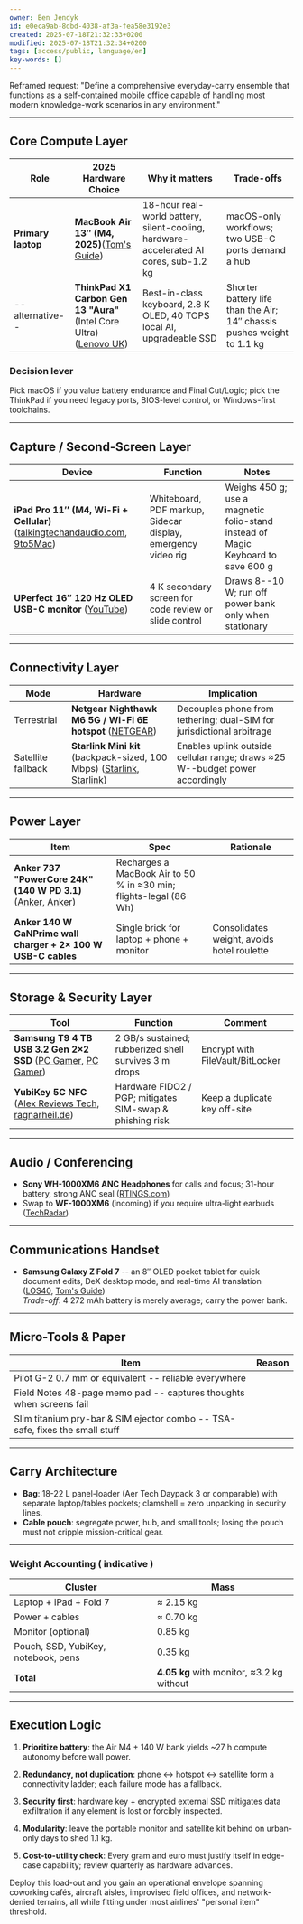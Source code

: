 ```yaml
---
owner: Ben Jendyk
id: e0eca9ab-8dbd-4038-af3a-fea58e3192e3
created: 2025-07-18T21:32:33+0200
modified: 2025-07-18T21:32:34+0200
tags: [access/public, language/en]
key-words: []
---
```


Reframed request: "Define a comprehensive everyday-carry ensemble that functions as a self-contained mobile office capable of handling most modern knowledge-work scenarios in any environment."

* * *

## Core Compute Layer

| Role | 2025 Hardware Choice | Why it matters | Trade-offs | 
| ---- | ---- | ---- | ----  |
| **Primary laptop** | **MacBook Air 13″ (M4, 2025)**([Tom's Guide](https://www.tomsguide.com/best-picks/best-student-computer?utm_source=chatgpt.com)) | 18-hour real-world battery, silent-cooling, hardware-accelerated AI cores, sub-1.2 kg | macOS-only workflows; two USB-C ports demand a hub | 
| --alternative-- | **ThinkPad X1 Carbon Gen 13 "Aura"** (Intel Core Ultra) ([Lenovo UK](https://www.lenovo.com/us/en/p/laptops/thinkpad/thinkpadx1/thinkpad-x1-carbon-gen-13-aura-edition-14-inch-intel/len101t0108?srsltid=AfmBOoqqD3nHzJJ11RotKDut-VG1qUu4C3X_5E-5unX9m4iBooZJos0z&utm_source=chatgpt.com)) | Best-in-class keyboard, 2.8 K OLED, 40 TOPS local AI, upgradeable SSD | Shorter battery life than the Air; 14″ chassis pushes weight to 1.1 kg | 

### Decision lever

Pick macOS if you value battery endurance and Final Cut/Logic; pick the ThinkPad if you need legacy ports, BIOS-level control, or Windows-first toolchains.

* * *

## Capture / Second-Screen Layer

| Device | Function | Notes | 
| ---- | ---- | ----  |
| **iPad Pro 11″ (M4, Wi-Fi + Cellular)**([talkingtechandaudio.com](https://talkingtechandaudio.com/blog/m4-ipad-pro-in-2025-worth-it/?utm_source=chatgpt.com), [9to5Mac](https://9to5mac.com/2025/06/21/heres-why-the-m4-ipad-pro-changed-my-mind-review/?utm_source=chatgpt.com)) | Whiteboard, PDF markup, Sidecar display, emergency video rig | Weighs 450 g; use a magnetic folio-stand instead of Magic Keyboard to save 600 g | 
| **UPerfect 16″ 120 Hz OLED USB-C monitor** ([YouTube](https://www.youtube.com/watch?v=DaW_eib_GL4&utm_source=chatgpt.com)) | 4 K secondary screen for code review or slide control | Draws 8--10 W; run off power bank only when stationary | 
* * *

## Connectivity Layer

| Mode | Hardware | Implication | 
| ---- | ---- | ----  |
| Terrestrial | **Netgear Nighthawk M6 5G / Wi-Fi 6E hotspot** ([NETGEAR](https://www.netgear.com/home/mobile-wifi/hotspots/?utm_source=chatgpt.com)) | Decouples phone from tethering; dual-SIM for jurisdictional arbitrage | 
| Satellite fallback | **Starlink Mini kit** (backpack-sized, 100 Mbps) ([Starlink](https://www.starlink.com/us/roam?srsltid=AfmBOoo6zOYR92I6Q-CTObL4hHoSGKxeyCdnHfrSVwZQE9F_088TrsA6&utm_source=chatgpt.com), [Starlink](https://www.starlink.com/us/?srsltid=AfmBOormRowOLbXWGQSqsfdEDxFR5ZAEhLv_wDgRGH_Llc252wmd9Hoq&utm_source=chatgpt.com)) | Enables uplink outside cellular range; draws ≈25 W--budget power accordingly | 
* * *

## Power Layer

| Item | Spec | Rationale | 
| ---- | ---- | ----  |
| **Anker 737 "PowerCore 24K" (140 W PD 3.1)** ([Anker](https://www.anker.com/collections/power-banks?utm_source=chatgpt.com), [Anker](https://www.anker.com/blogs/power-banks/best-power-banks-with-fast-charging?utm_source=chatgpt.com)) | Recharges a MacBook Air to 50 % in ≈30 min; flights-legal (86 Wh) |  | 
| **Anker 140 W GaNPrime wall charger + 2× 100 W USB-C cables** | Single brick for laptop + phone + monitor | Consolidates weight, avoids hotel roulette | 
* * *

## Storage & Security Layer

| Tool | Function | Comment | 
| ---- | ---- | ----  |
| **Samsung T9 4 TB USB 3.2 Gen 2×2 SSD** ([PC Gamer](https://www.pcgamer.com/best-external-ssd-for-game-storage/?utm_source=chatgpt.com), [PC Gamer](https://www.pcgamer.com/hardware/ssds/samsung-t9-external-ssd-review/?utm_source=chatgpt.com)) | 2 GB/s sustained; rubberized shell survives 3 m drops | Encrypt with FileVault/BitLocker | 
| **YubiKey 5C NFC** ([Alex Reviews Tech](https://alexreviewstech.com/yubico-yubikey-5c-nfc-review-is-it-a-good-match-for-consumers/?utm_source=chatgpt.com), [ragnarheil.de](https://ragnarheil.de/yubikey-5c-nfc-review-my-journey-with-hardware-security-keys/?utm_source=chatgpt.com)) | Hardware FIDO2 / PGP; mitigates SIM-swap & phishing risk | Keep a duplicate key off-site | 
* * *

## Audio / Conferencing

- **Sony WH-1000XM6 ANC Headphones** for calls and focus; 31-hour battery, strong ANC seal ([RTINGS.com](https://www.rtings.com/headphones/reviews/sony/wh-1000xm6?utm_source=chatgpt.com))
- Swap to **WF-1000XM6** (incoming) if you require ultra-light earbuds ([TechRadar](https://www.techradar.com/audio/earbuds-airpods/the-sony-wf-1000xm6-earbuds-could-land-sooner-than-the-airpods-pro-3-according-to-a-new-leak?utm_source=chatgpt.com))
* * *

## Communications Handset

- **Samsung Galaxy Z Fold 7** -- an 8″ OLED pocket tablet for quick document edits, DeX desktop mode, and real-time AI translation ([LOS40](https://los40.com/2025/07/15/lo-mejor-del-galaxy-z-fold-7-y-la-asignatura-pendiente/?utm_source=chatgpt.com), [Tom's Guide](https://www.tomsguide.com/phones/samsung-galaxy-z-fold-7-review?utm_source=chatgpt.com))  
_Trade-off_: 4 272 mAh battery is merely average; carry the power bank.

* * *

## Micro-Tools & Paper

| Item | Reason | 
| ---- | ----  |
| Pilot G-2 0.7 mm or equivalent -- reliable everywhere |  | 
| Field Notes 48-page memo pad -- captures thoughts when screens fail |  | 
| Slim titanium pry-bar & SIM ejector combo -- TSA-safe, fixes the small stuff |  | 
* * *

## Carry Architecture

- **Bag**: 18-22 L panel-loader (Aer Tech Daypack 3 or comparable) with separate laptop/tables pockets; clamshell = zero unpacking in security lines.
- **Cable pouch**: segregate power, hub, and small tools; losing the pouch must not cripple mission-critical gear.
* * *

### Weight Accounting ( indicative )

| Cluster | Mass | 
| ---- | ----  |
| Laptop + iPad + Fold 7 | ≈ 2.15 kg | 
| Power + cables | ≈ 0.70 kg | 
| Monitor (optional) | 0.85 kg | 
| Pouch, SSD, YubiKey, notebook, pens | 0.35 kg | 
| **Total** | **4.05 kg** with monitor, ≈3.2 kg without | 
* * *

## Execution Logic

1. **Prioritize battery**: the Air M4 + 140 W bank yields ~27 h compute autonomy before wall power.

2. **Redundancy, not duplication**: phone ↔ hotspot ↔ satellite form a connectivity ladder; each failure mode has a fallback.

3. **Security first**: hardware key + encrypted external SSD mitigates data exfiltration if any element is lost or forcibly inspected.

4. **Modularity**: leave the portable monitor and satellite kit behind on urban-only days to shed 1.1 kg.

5. **Cost-to-utility check**: Every gram and euro must justify itself in edge-case capability; review quarterly as hardware advances.

Deploy this load-out and you gain an operational envelope spanning coworking cafés, aircraft aisles, improvised field offices, and network-denied terrains, all while fitting under most airlines' "personal item" threshold.